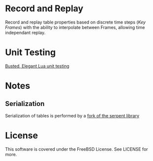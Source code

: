 # Record and Replay

Record and replay table properties based on discrete time steps (*Key Frames*)
with the ability to interpolate between Frames, allowing time independant
replay.

# Unit Testing

[Busted, Elegant Lua unit testing](http://olivinelabs.com/busted/)

# Notes

## Serialization

Serialization of tables is performed by a [fork of the serpent library](https://github.com/jesstelford/serpent/tree/keywhitelist)

# License

This software is covered under the FreeBSD License. See LICENSE for more.
